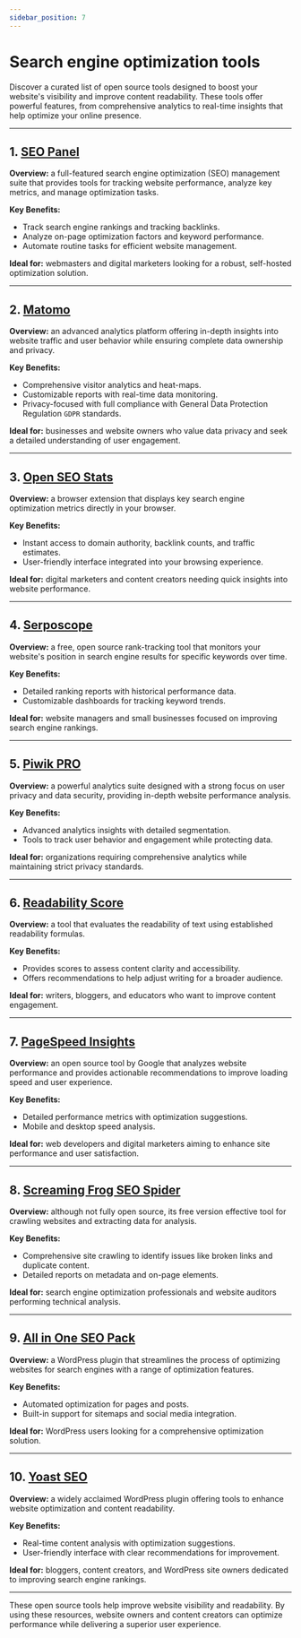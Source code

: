 ```yaml
---
sidebar_position: 7
---
```


# Search engine optimization tools

Discover a curated list of open source tools designed to boost your website's visibility and improve content readability. These tools offer powerful features, from comprehensive analytics to real-time insights that help optimize your online presence.

---

## 1. [SEO Panel](http://www.seopanel.org/)

**Overview:** a full-featured search engine optimization (SEO) management suite that provides tools for tracking website performance, analyze key metrics, and manage optimization tasks.

**Key Benefits:**

- Track search engine rankings and tracking backlinks.
- Analyze on-page optimization factors and keyword performance.
- Automate routine tasks for efficient website management.

**Ideal for:** webmasters and digital marketers looking for a robust, self-hosted optimization solution.

---

## **2. [Matomo](https://matomo.org/)**

**Overview:** an advanced analytics platform offering in-depth insights into website traffic and user behavior while ensuring complete data ownership and privacy.

**Key Benefits:**

- Comprehensive visitor analytics and heat-maps.
- Customizable reports with real-time data monitoring.
- Privacy-focused with full compliance with General Data Protection Regulation `GDPR` standards.

**Ideal for:** businesses and website owners who value data privacy and seek a detailed understanding of user engagement.

---

## **3. [Open SEO Stats](https://www.openseostats.com/)**

**Overview:** a browser extension that displays key search engine optimization metrics directly in your browser.

**Key Benefits:**

- Instant access to domain authority, backlink counts, and traffic estimates.
- User-friendly interface integrated into your browsing experience.

**Ideal for:** digital marketers and content creators needing quick insights into website performance.

---

## **4. [Serposcope](https://serposcope.serphacker.com/)**

**Overview:** a free, open source rank-tracking tool that monitors your website's position in search engine results for specific keywords over time.

**Key Benefits:**

- Detailed ranking reports with historical performance data.
- Customizable dashboards for tracking keyword trends.

**Ideal for:** website managers and small businesses focused on improving search engine rankings.

---

## **5. [Piwik PRO](https://piwik.pro/)**

**Overview:** a powerful analytics suite designed with a strong focus on user privacy and data security, providing in-depth website performance analysis.

**Key Benefits:**

- Advanced analytics insights with detailed segmentation.
- Tools to track user behavior and engagement while protecting data.

**Ideal for:** organizations requiring comprehensive analytics while maintaining strict privacy standards.

---

## **6. [Readability Score](https://readability-score.com/)**

**Overview:** a tool that evaluates the readability of text using established readability formulas.

**Key Benefits:**

- Provides scores to assess content clarity and accessibility.
- Offers recommendations to help adjust writing for a broader audience.

**Ideal for:** writers, bloggers, and educators who want to improve content engagement.

---

## **7. [PageSpeed Insights](https://developers.google.com/speed/pagespeed/insights/)**

**Overview:** an open source tool by Google that analyzes website performance and provides actionable recommendations to improve loading speed and user experience.

**Key Benefits:**

- Detailed performance metrics with optimization suggestions.
- Mobile and desktop speed analysis.

**Ideal for:** web developers and digital marketers aiming to enhance site performance and user satisfaction.

---

## **8. [Screaming Frog SEO Spider](https://www.screamingfrog.co.uk/seo-spider/)**

**Overview:** although not fully open source, its free version effective tool for crawling websites and extracting data for analysis.

**Key Benefits:**

- Comprehensive site crawling to identify issues like broken links and duplicate content.
- Detailed reports on metadata and on-page elements.

**Ideal for:** search engine optimization professionals and website auditors performing technical analysis.

---

## **9. [All in One SEO Pack](https://wordpress.org/plugins/all-in-one-seo-pack/)**

**Overview:** a WordPress plugin that streamlines the process of optimizing websites for search engines with a range of optimization features.

**Key Benefits:**

- Automated optimization for pages and posts.
- Built-in support for sitemaps and social media integration.

**Ideal for:** WordPress users looking for a comprehensive optimization solution.

---

## **10. [Yoast SEO](https://yoast.com/wordpress/plugins/seo/)**

**Overview:** a widely acclaimed WordPress plugin offering tools to enhance website optimization and content readability.

**Key Benefits:**

- Real-time content analysis with optimization suggestions.
- User-friendly interface with clear recommendations for improvement.

**Ideal for:** bloggers, content creators, and WordPress site owners dedicated to improving search engine rankings.

---

These open source tools help improve website visibility and readability. By using these resources, website owners and content creators can optimize performance while delivering a superior user experience.
